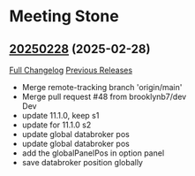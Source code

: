 # Meeting Stone

## [20250228](https://github.com/jat001/MeetingStone_Happy/tree/20250228) (2025-02-28)
[Full Changelog](https://github.com/jat001/MeetingStone_Happy/compare/20241224...20250228) [Previous Releases](https://github.com/jat001/MeetingStone_Happy/releases)

- Merge remote-tracking branch 'origin/main'  
- Merge pull request #48 from brooklynb7/dev  
    Dev  
- update 11.1.0, keep s1  
- update for 11.1.0 s2  
- update global databroker pos  
- update global databroker pos  
- add the globalPanelPos in option panel  
- save databroker position globally  
